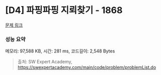 # [D4] 파핑파핑 지뢰찾기 - 1868 

[문제 링크](https://swexpertacademy.com/main/code/problem/problemDetail.do?contestProbId=AV5LwsHaD1MDFAXc) 

### 성능 요약

메모리: 97,588 KB, 시간: 281 ms, 코드길이: 2,548 Bytes



> 출처: SW Expert Academy, https://swexpertacademy.com/main/code/problem/problemList.do